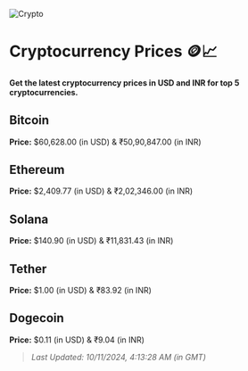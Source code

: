 
![Crypto](https://www.techguide.com.au/wp-content/uploads/2020/11/crypto3.jpeg)

# Cryptocurrency Prices 🪙📈

#### Get the latest cryptocurrency prices in USD and INR for top 5 cryptocurrencies.

## Bitcoin

**Price:** $60,628.00 (in USD) & ₹50,90,847.00 (in INR)

## Ethereum

**Price:** $2,409.77 (in USD) & ₹2,02,346.00 (in INR)

## Solana

**Price:** $140.90 (in USD) & ₹11,831.43 (in INR)

## Tether

**Price:** $1.00 (in USD) & ₹83.92 (in INR)

## Dogecoin

**Price:** $0.11 (in USD) & ₹9.04 (in INR)

> _Last Updated: 10/11/2024, 4:13:28 AM (in GMT)_
